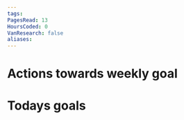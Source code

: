 ```yaml
---
tags: 
PagesRead: 13
HoursCoded: 0
VanResearch: false
aliases:
---
```

# Actions towards weekly goal
# Todays goals
